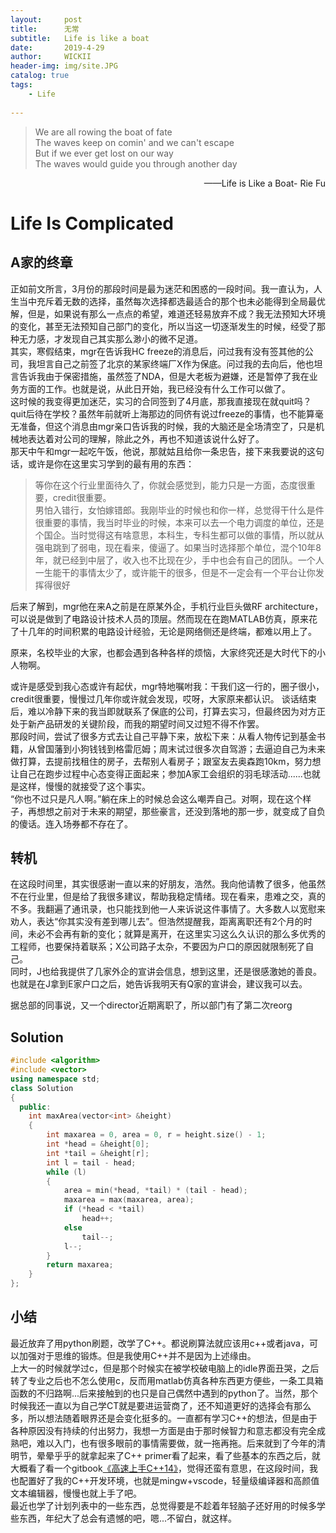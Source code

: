```yaml
---
layout:     post
title:      无常
subtitle:   Life is like a boat
date:       2019-4-29
author:     WICKII
header-img: img/site.JPG
catalog: true
tags:
    - Life
    
---
```



> We are all rowing the boat of fate  
The waves keep on comin' and we can't escape  
But if we ever get lost on our way  
The waves would guide you through another day  
<p align="right">——Life is Like a Boat- Rie Fu</p>     

 

# Life Is Complicated

## A家的终章

正如前文所言，3月份的那段时间是最为迷茫和困惑的一段时间。我一直认为，人生当中充斥着无数的选择，虽然每次选择都选最适合的那个也未必能得到全局最优解，但是，如果说有那么一点点的希望，难道还轻易放弃不成？我无法预知大环境的变化，甚至无法预知自己部门的变化，所以当这一切逐渐发生的时候，经受了那种无力感，才发现自己其实那么渺小的微不足道。  
其实，寒假结束，mgr在告诉我HC freeze的消息后，问过我有没有签其他的公司，我坦言自己之前签了北京的某家终端厂X作为保底。问过我的去向后，他也坦言告诉我由于保密措施，虽然签了NDA，但是大老板为避嫌，还是暂停了我在业务方面的工作。也就是说，从此日开始，我已经没有什么工作可以做了。  
这时候的我变得更加迷茫，实习的合同签到了4月底，那我直接现在就quit吗？quit后待在学校？虽然年前就听上海那边的同侪有说过freeze的事情，也不能算毫无准备，但这个消息由mgr亲口告诉我的时候，我的大脑还是全场清空了，只是机械地表达着对公司的理解，除此之外，再也不知道该说什么好了。  
那天中午和mgr一起吃午饭，他说，那就姑且给你一条忠告，接下来我要说的这句话，或许是你在这里实习学到的最有用的东西：
> 等你在这个行业里面待久了，你就会感觉到，能力只是一方面，态度很重要，credit很重要。  
> 男怕入错行，女怕嫁错郎。我刚毕业的时候也和你一样，总觉得干什么是件很重要的事情，我当时毕业的时候，本来可以去一个电力调度的单位，还是个国企。当时觉得这有啥意思，本科生，专科生都可以做的事情，所以就从强电跳到了弱电，现在看来，傻逼了。如果当时选择那个单位，混个10年8年，就已经到中层了，收入也不比现在少，手中也会有自己的团队。一个人一生能干的事情太少了，或许能干的很多，但是不一定会有一个平台让你发挥得很好

后来了解到，mgr他在来A之前是在原某外企，手机行业巨头做RF architecture，可以说是做到了电路设计技术人员的顶层。然而现在在跑MATLAB仿真，原来花了十几年的时间积累的电路设计经验，无论是网络侧还是终端，都难以用上了。  
  

原来，名校毕业的大家，也都会遇到各种各样的烦恼，大家终究还是大时代下的小人物啊。

或许是感受到我心态或许有起伏，mgr特地嘱咐我：干我们这一行的，圈子很小，credit很重要，慢慢过几年你或许就会发现，哎呀，大家原来都认识。
谈话结束后，难以冷静下来的我当即就联系了保底的公司，打算去实习，但最终因为对方正处于新产品研发的关键阶段，而我的期望时间又过短不得不作罢。  
那段时间，尝试了很多方式去让自己平静下来，放松下来：从看人物传记到基金书籍，从曾国藩到小狗钱钱到格雷厄姆；周末试过很多次自驾游；去逼迫自己为未来做打算，去提前找租住的房子，去帮别人看房子；跟室友去奥森跑10km，努力想让自己在跑步过程中心态变得正面起来；参加A家工会组织的羽毛球活动......也就是这样，慢慢的就接受了这个事实。  
“你也不过只是凡人啊。”躺在床上的时候总会这么嘲弄自己。对啊，现在这个样子，再想想之前对于未来的期望，那些豪言，还没到落地的那一步，就变成了自负的傻话。连入场券都不存在了。

## 转机
在这段时间里，其实很感谢一直以来的好朋友，浩然。我向他请教了很多，他虽然不在行业里，但是给了我很多建议，帮助我稳定情绪。现在看来，患难之交，真的不多。我翻遍了通讯录，也只能找到他一人来诉说这件事情了。大多数人以宽慰来劝人，表达“你其实没有差到哪儿去”。但浩然提醒我，距离离职还有2个月的时间，未必不会再有新的变化；就算是离开，在这里实习这么久认识的那么多优秀的工程师，也要保持着联系；X公司路子太杂，不要因为户口的原因就限制死了自己。  
同时，J也给我提供了几家外企的宣讲会信息，想到这里，还是很感激她的善良。也就是在J拿到E家户口之后，她告诉我明天有Q家的宣讲会，建议我可以去。




据总部的同事说，又一个director近期离职了，所以部门有了第二次reorg
## Solution

```cpp
#include <algorithm>  
#include <vector>  
using namespace std;  
class Solution
{
  public:
    int maxArea(vector<int> &height)
    {
        int maxarea = 0, area = 0, r = height.size() - 1;
        int *head = &height[0];
        int *tail = &height[r];
        int l = tail - head;
        while (l)
        {
            area = min(*head, *tail) * (tail - head);
            maxarea = max(maxarea, area);
            if (*head < *tail)
                head++;
            else
                tail--;
            l--;
        }
        return maxarea;
    }
};
```
## 小结
最近放弃了用python刷题，改学了C++。都说刷算法就应该用c++或者java，可以加强对于思维的锻炼。但是我使用C++并不是因为上述缘由。  
上大一的时候就学过c，但是那个时候实在被学校破电脑上的idle界面丑哭，之后转了专业之后也不怎么使用c，反而用matlab仿真各种东西更方便些，一条工具箱函数的不归路啊...后来接触到的也只是自己偶然中遇到的python了。当然，那个时候我还一直以为自己学CT就是要进运营商了，还不知道更好的选择会有那么多，所以想法随着眼界还是会变化挺多的。一直都有学习C++的想法，但是由于各种原因没有持续的付出努力，我想一方面是由于那时候智力和意志都没有完全成熟吧，难以入门，也有很多眼前的事情需要做，就一拖再拖。后来就到了今年的清明节，晕晕乎乎的就拿起来了C++ primer看了起来，看了些基本的东西之后，就大概看了看一个gitbook[《高速上手C++14》](https://legacy.gitbook.com/book/changkun/cpp1x-tutorial/details)，觉得还蛮有意思，在这段时间，我也配置好了我的C++开发环境，也就是mingw+vscode，轻量级编译器和高颜值文本编辑器，慢慢也就上手了吧。  
最近也学了计划列表中的一些东西，总觉得要是不趁着年轻脑子还好用的时候多学些东西，年纪大了总会有遗憾的吧，嗯...不留白，就这样。